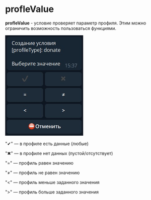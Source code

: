 # profleValue

**profleValue** - условие проверяет параметр профиля. Этим можно ограничить возможность пользоваться функциями.

![](./1.png)

"✔"️ — в профиле есть данные (любые)

"✖"️ — в профиле нет данных (пустой/отсутствует)

"=" — профиль равен значению

"≠" — профиль не равен значению

"<" — профиль меньше заданного значения

">" — профиль больше заданного значения





